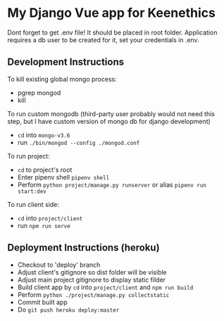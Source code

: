 # My Django Vue app for Keenethics
Dont forget to get .env file! It should be placed in root folder.
Application requires a db user to be created for it, set your credentials in .env.


## Development Instructions

To kill existing global mongo process:
- pgrep mongod
- kill <process id>

To run custom mongodb (third-party user probably would not need this step,
but I have custom version of mongo db for django development)
- `cd` into `mongo-v3.6`
- run `./bin/mongod --config ./mongod.conf`

To run project:
- `cd` to project's root
- Enter pipenv shell `pipenv shell`
- Perform `python project/manage.py runserver` or alias `pipenv run start:dev`

To run client side:
- `cd` into `project/client`
- run `npm run serve`

## Deployment Instructions (heroku)

- Checkout to 'deploy' branch
- Adjust client's gitignore so dist folder will be visible
- Adjust main project gitignore to display static filder
- Build client app by `cd` into `project/client` and `npm run build`
- Perform `python ./project/manage.py collectstatic`
- Commit built app
- Do `git push heroku deploy:master`
